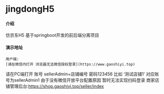# jingdongH5

#### 介绍
仿京东H5 基于springboot开发的前后端分离项目

#### 演示地址
    用户端:
    [请在微信内打开 浏览器无法微信授权登录](https://www.gaoshiyi.top)

请在PC端打开 账号 sellerAdmin+店铺编号 密码123456  比如 ‘测试店铺1’   对应账号为sellerAdmin1
由于没有微信开放平台配置原因 暂时无法实现扫码登录
商家店铺管理后台:https://shop.gaoshiyi.top/seller/index 

